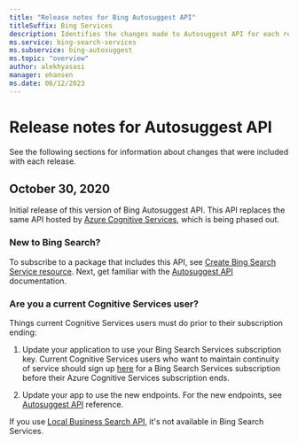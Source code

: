 ```yaml
---
title: "Release notes for Bing Autosuggest API"
titleSuffix: Bing Services
description: Identifies the changes made to Autosuggest API for each release.
ms.service: bing-search-services
ms.subservice: bing-autosuggest
ms.topic: "overview"
author: alekhyasasi
manager: ehansen
ms.date: 06/12/2023
---
```


# Release notes for Autosuggest API

See the following sections for information about changes that were included with each release.

## October 30, 2020

Initial release of this version of Bing Autosuggest API. This API replaces the same API hosted by <a href="https://learn.microsoft.com/azure/cognitive-services/bing-autosuggest/" target="_blank">Azure Cognitive Services</a>, which is being phased out.

### New to Bing Search?

To subscribe to a package that includes this API, see [Create Bing Search Service resource](../bing-web-search/create-bing-search-service-resource.md). Next, get familiar with the [Autosuggest API](overview.md) documentation.

### Are you a current Cognitive Services user?

Things current Cognitive Services users must do prior to their subscription ending:

1. Update your application to use your Bing Search Services subscription key. Current Cognitive Services users who want to maintain continuity of service should sign up [here](../bing-web-search/create-bing-search-service-resource.md) for a Bing Search Services subscription before their Azure Cognitive Services subscription ends.
  
2. Update your app to use the new endpoints. For the new endpoints, see [Autosuggest API](reference/endpoints.md) reference.

If you use <a href="https://learn.microsoft.com/azure/cognitive-services/bing-local-business-search/local-search-reference" target="_blank">Local Business Search API</a>, it's not available in Bing Search Services.
